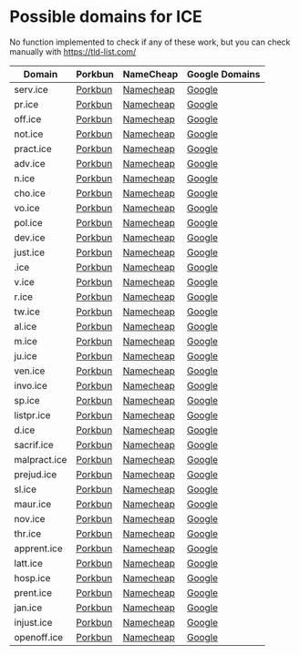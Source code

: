 # Possible domains for ICE

No function implemented to check if any of these work, but you can check manually with https://tld-list.com/

| Domain | Porkbun | NameCheap | Google Domains |
|---|---|---|---|
| serv.ice | [Porkbun](https://porkbun.com/checkout/search?prb=e814663da1&tlds=&idnLanguage=&search=search&q=serv.ice) | [Namecheap](https://www.namecheap.com/domains/registration/results/?domain=serv.ice) | [Google](https://domains.google.com/registrar/search?searchTerm=serv.ice) |
| pr.ice | [Porkbun](https://porkbun.com/checkout/search?prb=e814663da1&tlds=&idnLanguage=&search=search&q=pr.ice) | [Namecheap](https://www.namecheap.com/domains/registration/results/?domain=pr.ice) | [Google](https://domains.google.com/registrar/search?searchTerm=pr.ice) |
| off.ice | [Porkbun](https://porkbun.com/checkout/search?prb=e814663da1&tlds=&idnLanguage=&search=search&q=off.ice) | [Namecheap](https://www.namecheap.com/domains/registration/results/?domain=off.ice) | [Google](https://domains.google.com/registrar/search?searchTerm=off.ice) |
| not.ice | [Porkbun](https://porkbun.com/checkout/search?prb=e814663da1&tlds=&idnLanguage=&search=search&q=not.ice) | [Namecheap](https://www.namecheap.com/domains/registration/results/?domain=not.ice) | [Google](https://domains.google.com/registrar/search?searchTerm=not.ice) |
| pract.ice | [Porkbun](https://porkbun.com/checkout/search?prb=e814663da1&tlds=&idnLanguage=&search=search&q=pract.ice) | [Namecheap](https://www.namecheap.com/domains/registration/results/?domain=pract.ice) | [Google](https://domains.google.com/registrar/search?searchTerm=pract.ice) |
| adv.ice | [Porkbun](https://porkbun.com/checkout/search?prb=e814663da1&tlds=&idnLanguage=&search=search&q=adv.ice) | [Namecheap](https://www.namecheap.com/domains/registration/results/?domain=adv.ice) | [Google](https://domains.google.com/registrar/search?searchTerm=adv.ice) |
| n.ice | [Porkbun](https://porkbun.com/checkout/search?prb=e814663da1&tlds=&idnLanguage=&search=search&q=n.ice) | [Namecheap](https://www.namecheap.com/domains/registration/results/?domain=n.ice) | [Google](https://domains.google.com/registrar/search?searchTerm=n.ice) |
| cho.ice | [Porkbun](https://porkbun.com/checkout/search?prb=e814663da1&tlds=&idnLanguage=&search=search&q=cho.ice) | [Namecheap](https://www.namecheap.com/domains/registration/results/?domain=cho.ice) | [Google](https://domains.google.com/registrar/search?searchTerm=cho.ice) |
| vo.ice | [Porkbun](https://porkbun.com/checkout/search?prb=e814663da1&tlds=&idnLanguage=&search=search&q=vo.ice) | [Namecheap](https://www.namecheap.com/domains/registration/results/?domain=vo.ice) | [Google](https://domains.google.com/registrar/search?searchTerm=vo.ice) |
| pol.ice | [Porkbun](https://porkbun.com/checkout/search?prb=e814663da1&tlds=&idnLanguage=&search=search&q=pol.ice) | [Namecheap](https://www.namecheap.com/domains/registration/results/?domain=pol.ice) | [Google](https://domains.google.com/registrar/search?searchTerm=pol.ice) |
| dev.ice | [Porkbun](https://porkbun.com/checkout/search?prb=e814663da1&tlds=&idnLanguage=&search=search&q=dev.ice) | [Namecheap](https://www.namecheap.com/domains/registration/results/?domain=dev.ice) | [Google](https://domains.google.com/registrar/search?searchTerm=dev.ice) |
| just.ice | [Porkbun](https://porkbun.com/checkout/search?prb=e814663da1&tlds=&idnLanguage=&search=search&q=just.ice) | [Namecheap](https://www.namecheap.com/domains/registration/results/?domain=just.ice) | [Google](https://domains.google.com/registrar/search?searchTerm=just.ice) |
| .ice | [Porkbun](https://porkbun.com/checkout/search?prb=e814663da1&tlds=&idnLanguage=&search=search&q=.ice) | [Namecheap](https://www.namecheap.com/domains/registration/results/?domain=.ice) | [Google](https://domains.google.com/registrar/search?searchTerm=.ice) |
| v.ice | [Porkbun](https://porkbun.com/checkout/search?prb=e814663da1&tlds=&idnLanguage=&search=search&q=v.ice) | [Namecheap](https://www.namecheap.com/domains/registration/results/?domain=v.ice) | [Google](https://domains.google.com/registrar/search?searchTerm=v.ice) |
| r.ice | [Porkbun](https://porkbun.com/checkout/search?prb=e814663da1&tlds=&idnLanguage=&search=search&q=r.ice) | [Namecheap](https://www.namecheap.com/domains/registration/results/?domain=r.ice) | [Google](https://domains.google.com/registrar/search?searchTerm=r.ice) |
| tw.ice | [Porkbun](https://porkbun.com/checkout/search?prb=e814663da1&tlds=&idnLanguage=&search=search&q=tw.ice) | [Namecheap](https://www.namecheap.com/domains/registration/results/?domain=tw.ice) | [Google](https://domains.google.com/registrar/search?searchTerm=tw.ice) |
| al.ice | [Porkbun](https://porkbun.com/checkout/search?prb=e814663da1&tlds=&idnLanguage=&search=search&q=al.ice) | [Namecheap](https://www.namecheap.com/domains/registration/results/?domain=al.ice) | [Google](https://domains.google.com/registrar/search?searchTerm=al.ice) |
| m.ice | [Porkbun](https://porkbun.com/checkout/search?prb=e814663da1&tlds=&idnLanguage=&search=search&q=m.ice) | [Namecheap](https://www.namecheap.com/domains/registration/results/?domain=m.ice) | [Google](https://domains.google.com/registrar/search?searchTerm=m.ice) |
| ju.ice | [Porkbun](https://porkbun.com/checkout/search?prb=e814663da1&tlds=&idnLanguage=&search=search&q=ju.ice) | [Namecheap](https://www.namecheap.com/domains/registration/results/?domain=ju.ice) | [Google](https://domains.google.com/registrar/search?searchTerm=ju.ice) |
| ven.ice | [Porkbun](https://porkbun.com/checkout/search?prb=e814663da1&tlds=&idnLanguage=&search=search&q=ven.ice) | [Namecheap](https://www.namecheap.com/domains/registration/results/?domain=ven.ice) | [Google](https://domains.google.com/registrar/search?searchTerm=ven.ice) |
| invo.ice | [Porkbun](https://porkbun.com/checkout/search?prb=e814663da1&tlds=&idnLanguage=&search=search&q=invo.ice) | [Namecheap](https://www.namecheap.com/domains/registration/results/?domain=invo.ice) | [Google](https://domains.google.com/registrar/search?searchTerm=invo.ice) |
| sp.ice | [Porkbun](https://porkbun.com/checkout/search?prb=e814663da1&tlds=&idnLanguage=&search=search&q=sp.ice) | [Namecheap](https://www.namecheap.com/domains/registration/results/?domain=sp.ice) | [Google](https://domains.google.com/registrar/search?searchTerm=sp.ice) |
| listpr.ice | [Porkbun](https://porkbun.com/checkout/search?prb=e814663da1&tlds=&idnLanguage=&search=search&q=listpr.ice) | [Namecheap](https://www.namecheap.com/domains/registration/results/?domain=listpr.ice) | [Google](https://domains.google.com/registrar/search?searchTerm=listpr.ice) |
| d.ice | [Porkbun](https://porkbun.com/checkout/search?prb=e814663da1&tlds=&idnLanguage=&search=search&q=d.ice) | [Namecheap](https://www.namecheap.com/domains/registration/results/?domain=d.ice) | [Google](https://domains.google.com/registrar/search?searchTerm=d.ice) |
| sacrif.ice | [Porkbun](https://porkbun.com/checkout/search?prb=e814663da1&tlds=&idnLanguage=&search=search&q=sacrif.ice) | [Namecheap](https://www.namecheap.com/domains/registration/results/?domain=sacrif.ice) | [Google](https://domains.google.com/registrar/search?searchTerm=sacrif.ice) |
| malpract.ice | [Porkbun](https://porkbun.com/checkout/search?prb=e814663da1&tlds=&idnLanguage=&search=search&q=malpract.ice) | [Namecheap](https://www.namecheap.com/domains/registration/results/?domain=malpract.ice) | [Google](https://domains.google.com/registrar/search?searchTerm=malpract.ice) |
| prejud.ice | [Porkbun](https://porkbun.com/checkout/search?prb=e814663da1&tlds=&idnLanguage=&search=search&q=prejud.ice) | [Namecheap](https://www.namecheap.com/domains/registration/results/?domain=prejud.ice) | [Google](https://domains.google.com/registrar/search?searchTerm=prejud.ice) |
| sl.ice | [Porkbun](https://porkbun.com/checkout/search?prb=e814663da1&tlds=&idnLanguage=&search=search&q=sl.ice) | [Namecheap](https://www.namecheap.com/domains/registration/results/?domain=sl.ice) | [Google](https://domains.google.com/registrar/search?searchTerm=sl.ice) |
| maur.ice | [Porkbun](https://porkbun.com/checkout/search?prb=e814663da1&tlds=&idnLanguage=&search=search&q=maur.ice) | [Namecheap](https://www.namecheap.com/domains/registration/results/?domain=maur.ice) | [Google](https://domains.google.com/registrar/search?searchTerm=maur.ice) |
| nov.ice | [Porkbun](https://porkbun.com/checkout/search?prb=e814663da1&tlds=&idnLanguage=&search=search&q=nov.ice) | [Namecheap](https://www.namecheap.com/domains/registration/results/?domain=nov.ice) | [Google](https://domains.google.com/registrar/search?searchTerm=nov.ice) |
| thr.ice | [Porkbun](https://porkbun.com/checkout/search?prb=e814663da1&tlds=&idnLanguage=&search=search&q=thr.ice) | [Namecheap](https://www.namecheap.com/domains/registration/results/?domain=thr.ice) | [Google](https://domains.google.com/registrar/search?searchTerm=thr.ice) |
| apprent.ice | [Porkbun](https://porkbun.com/checkout/search?prb=e814663da1&tlds=&idnLanguage=&search=search&q=apprent.ice) | [Namecheap](https://www.namecheap.com/domains/registration/results/?domain=apprent.ice) | [Google](https://domains.google.com/registrar/search?searchTerm=apprent.ice) |
| latt.ice | [Porkbun](https://porkbun.com/checkout/search?prb=e814663da1&tlds=&idnLanguage=&search=search&q=latt.ice) | [Namecheap](https://www.namecheap.com/domains/registration/results/?domain=latt.ice) | [Google](https://domains.google.com/registrar/search?searchTerm=latt.ice) |
| hosp.ice | [Porkbun](https://porkbun.com/checkout/search?prb=e814663da1&tlds=&idnLanguage=&search=search&q=hosp.ice) | [Namecheap](https://www.namecheap.com/domains/registration/results/?domain=hosp.ice) | [Google](https://domains.google.com/registrar/search?searchTerm=hosp.ice) |
| prent.ice | [Porkbun](https://porkbun.com/checkout/search?prb=e814663da1&tlds=&idnLanguage=&search=search&q=prent.ice) | [Namecheap](https://www.namecheap.com/domains/registration/results/?domain=prent.ice) | [Google](https://domains.google.com/registrar/search?searchTerm=prent.ice) |
| jan.ice | [Porkbun](https://porkbun.com/checkout/search?prb=e814663da1&tlds=&idnLanguage=&search=search&q=jan.ice) | [Namecheap](https://www.namecheap.com/domains/registration/results/?domain=jan.ice) | [Google](https://domains.google.com/registrar/search?searchTerm=jan.ice) |
| injust.ice | [Porkbun](https://porkbun.com/checkout/search?prb=e814663da1&tlds=&idnLanguage=&search=search&q=injust.ice) | [Namecheap](https://www.namecheap.com/domains/registration/results/?domain=injust.ice) | [Google](https://domains.google.com/registrar/search?searchTerm=injust.ice) |
| openoff.ice | [Porkbun](https://porkbun.com/checkout/search?prb=e814663da1&tlds=&idnLanguage=&search=search&q=openoff.ice) | [Namecheap](https://www.namecheap.com/domains/registration/results/?domain=openoff.ice) | [Google](https://domains.google.com/registrar/search?searchTerm=openoff.ice) |
